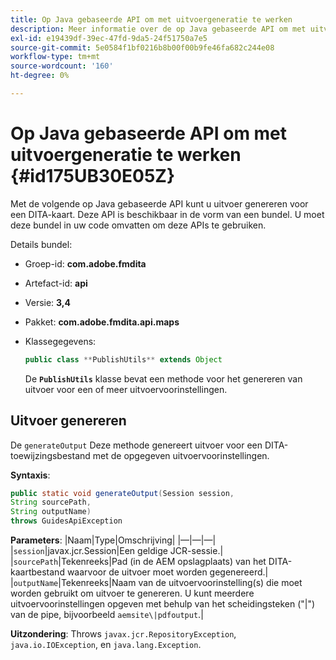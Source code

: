 ```yaml
---
title: Op Java gebaseerde API om met uitvoergeneratie te werken
description: Meer informatie over de op Java gebaseerde API om met uitvoergeneratie te werken
exl-id: e19439df-39ec-47fd-9da5-24f51750a7e5
source-git-commit: 5e0584f1bf0216b8b00f00b9fe46fa682c244e08
workflow-type: tm+mt
source-wordcount: '160'
ht-degree: 0%

---
```


# Op Java gebaseerde API om met uitvoergeneratie te werken {#id175UB30E05Z}

Met de volgende op Java gebaseerde API kunt u uitvoer genereren voor een DITA-kaart. Deze API is beschikbaar in de vorm van een bundel. U moet deze bundel in uw code omvatten om deze APIs te gebruiken.

Details bundel:

- Groep-id: **com.adobe.fmdita**

- Artefact-id: **api**

- Versie: **3,4**

- Pakket: ****com.adobe.fmdita.api.maps****

- Klassegegevens:

  ```JAVA
  public class **PublishUtils** extends Object
  ```

  De **`PublishUtils`** klasse bevat een methode voor het genereren van uitvoer voor een of meer uitvoervoorinstellingen.


## Uitvoer genereren

De ``generateOutput`` Deze methode genereert uitvoer voor een DITA-toewijzingsbestand met de opgegeven uitvoervoorinstellingen.

**Syntaxis**:

```JAVA
public static void generateOutput(Session session,
String sourcePath,
String outputName)
throws GuidesApiException
```

**Parameters**: |Naam|Type|Omschrijving| |—|—|—| |`session`|javax.jcr.Session|Een geldige JCR-sessie.| |``sourcePath``|Tekenreeks|Pad \(in de AEM opslagplaats\) van het DITA-kaartbestand waarvoor de uitvoer moet worden gegenereerd.| |``outputName``|Tekenreeks|Naam van de uitvoervoorinstelling\(s\) die moet worden gebruikt om uitvoer te genereren. U kunt meerdere uitvoervoorinstellingen opgeven met behulp van het scheidingsteken \(&quot;\|&quot;\) van de pipe, bijvoorbeeld `aemsite\|pdfoutput`.|

**Uitzondering**: Throws ``javax.jcr.RepositoryException``, `java.io.IOException`, en `java.lang.Exception`.
